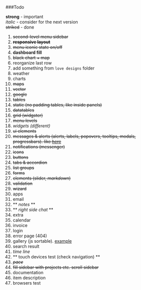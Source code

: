 ###Todo

**strong** - important  
*italic* - consider for the next version  
~~striked~~ - done

 1.  ~~second-level menu sidebar~~
 2.  ~~**responsive layout**~~
 3.  ~~menu iconic state on/off~~
 4.  **dashboard fill**
   1.  ~~black chart + map~~
   2.  reorganize last row
   3.  add something from `love designs` folder
   4.  weather
 5.  charts
 6.  ~~maps~~
   1.  ~~vector~~
   2.  ~~google~~
 7.  ~~tables~~
   1.  ~~static (no padding tables, like inside panels)~~
   2.  ~~datatables~~
 8.  ~~grid (widgster)~~
 9.  ~~menu levels~~
 10.  *widgets (different)*
 11.  ~~ui elements~~
   1.  ~~messages & alerts (alerts, labels, popovers, tooltips, modals, progressbars). like [here](http://www.revox.io/webarchv2/messages_notifications.html)~~
   2.  ~~notifications (messenger)~~
   3.  ~~icons~~
   4.  ~~buttons~~
   5.  ~~tabs & accordion~~
   6.  ~~list groups~~
 12.  ~~forms~~
   1.  ~~elements (slider, *markdown*)~~
   2.  ~~validation~~
   3.  ~~wizard~~
 13.  apps
   1.  email
   2.  ** *notes* **
 14.  ** *right side chat* **
 15.  extra
   1.  calendar
   2.  invoice
   3.  login
   4.  error page (404)
   5.  gallery (js sortable). [example](http://themes-lab.com/pixit/admin/gallery.html)
   6.  search result
   7.  *time line*
 16.  ** touch devices test (check navigation) **
 17.  ~~*pace*~~
 18.  ~~fill sidebar with projects etc. scroll sidebar~~
 19.  documentation
 20.  item description
 21.  browsers test